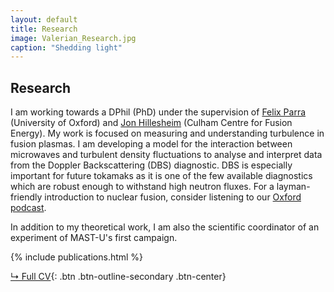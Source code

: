 ```yaml
---
layout: default
title: Research
image: Valerian_Research.jpg
caption: "Shedding light"
---
```

<link rel="stylesheet" href="https://cdn.jsdelivr.net/gh/jpswalsh/academicons@1/css/academicons.min.css">

## Research
I am working towards a DPhil (PhD) under the supervision of [Felix Parra](https://www2.physics.ox.ac.uk/contacts/people/parradiaz) (University of Oxford) and [Jon Hillesheim](https://www.researchgate.net/profile/Jon_Hillesheim) (Culham Centre for Fusion Energy). My work is focused on measuring and understanding turbulence in fusion plasmas. I am developing a model for the interaction between microwaves and turbulent density fluctuations to analyse and interpret data from the Doppler Backscattering (DBS) diagnostic. DBS is especially important for future tokamaks as it is one of the few available diagnostics which are robust enough to withstand high neutron fluxes. For a layman-friendly introduction to nuclear fusion, consider listening to our [Oxford podcast](https://podcasts.ox.ac.uk/nuclear-fusion).

In addition to my theoretical work, I am also the scientific coordinator of an experiment of MAST-U's first campaign.



<div align="center">
  <a class="social-icon" href="https://orcid.org/0000-0001-6009-3649" target="_blank"><i class="ai ai-orcid-square"></i></a>
  <a class="social-icon" href="https://www.researchgate.net/profile/Valerian_Hall-Chen" target="_blank"><i class="ai ai-researchgate-square"></i></a>
  <a class="social-icon" href="https://scholar.google.co.uk/citations?user=uMccrC4AAAAJ" target="_blank"><i class="ai ai-google-scholar-square"></i></a>
  <a class="social-icon" href="https://publons.com/researcher/AAE-5385-2019/" target="_blank"><i class="ai ai-publons-square"></i></a>
</div>
{% include publications.html %}

[↳ Full CV](assets/files/CV_Valerian.pdf){: .btn .btn-outline-secondary .btn-center}
